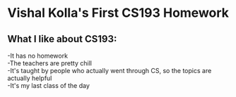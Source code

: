 # Vishal Kolla's First CS193 Homework
## What I like about CS193:
-It has no homework                                                                                                           
-The teachers are pretty chill                                                                                                 
-It's taught by people who actually went through CS, so the topics are actually helpful                                       
-It's my last class of the day
